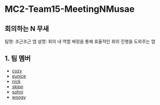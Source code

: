 # MC2-Team15-MeetingNMusae

## 회의하는 N 무새
팀명: 조근조근
앱 설명: 회의 내 역할 배정을 통해 효율적인 회의 진행을 도와주는 앱

## 1. 팀 멤버
- [cozy][cozy]
- [eunice][eunice]
- [nick][nick]
- [skipp][skipp]
- [sohni][sohni]
- [woogy][woogy]

[cozy]:https://github.com/cozytk
[eunice]:https://github.com/EuniceNam
[nick]:https://github.com/tea-hkim
[skipp]:https://github.com/skipp-29
[sohni]:https://github.com/HeejiSohn
[woogy]:https://github.com/JIW00NG
